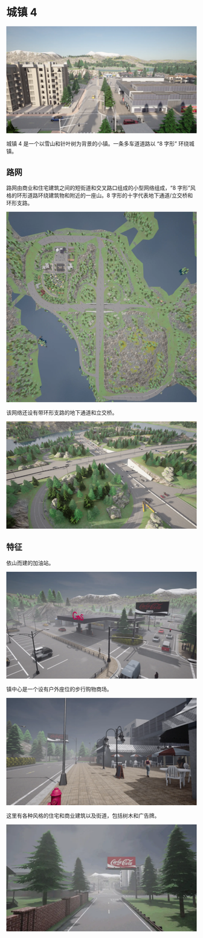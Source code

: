 # 城镇 4

![town_04_slideshow](./img/catalogue/maps/town04/town04_overhead.webp)

城镇 4 是一个以雪山和针叶树为背景的小镇。一条多车道道路以 “8 字形” 环绕城镇。 

## 路网

路网由商业和住宅建筑之间的短街道和交叉路口组成的小型网络组成，“8 字形”风格的环形道路环绕建筑物和附近的一座山。8 字形的十字代表地下通道/立交桥和环形支路。

![town_04_aerial](./img/catalogue/maps/town04/town04aerial.webp)

该网络还设有带环形支路的地下通道和立交桥。


![town_04_overpass](./img/catalogue/maps/town04/town04_overpass.webp)

## 特征

依山而建的加油站。

![town_04_gas_station](./img/catalogue/maps/town04/town04_gas.webp)

镇中心是一个设有户外座位的步行购物商场。

![town_04_arcade](./img/catalogue/maps/town04/town04_arcade.webp)

这里有各种风格的住宅和商业建筑以及街道，包括树木和广告牌。

![town_04_streets](./img/catalogue/maps/town04/town04_streets.webp)